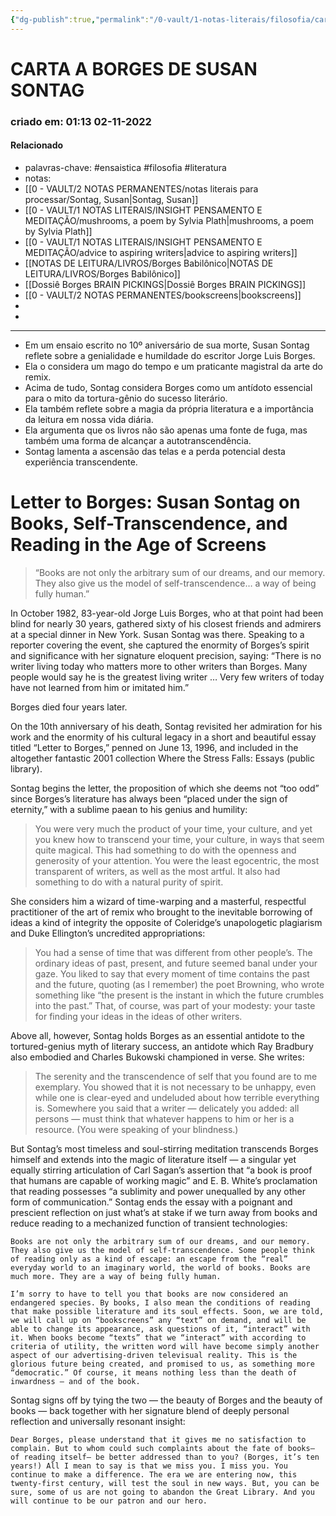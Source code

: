 ```yaml
---
{"dg-publish":true,"permalink":"/0-vault/1-notas-literais/filosofia/carta-a-borges-de-susan-sontag/","tags":["ensaistica","filosofia","literatura"],"dgHomeLink":true,"dgShowLocalGraph":true,"dgShowFileTree":true,"noteIcon":""}
---
```


# CARTA A BORGES DE SUSAN SONTAG
### criado em: 01:13 02-11-2022

#### Relacionado
- palavras-chave: #ensaistica #filosofia #literatura 
- notas:
- [[0 - VAULT/2 NOTAS PERMANENTES/notas literais para processar/Sontag, Susan\|Sontag, Susan]]
- [[0 - VAULT/1 NOTAS LITERAIS/INSIGHT PENSAMENTO E MEDITAÇÃO/mushrooms, a poem by Sylvia Plath\|mushrooms, a poem by Sylvia Plath]]
- [[0 - VAULT/1 NOTAS LITERAIS/INSIGHT PENSAMENTO E MEDITAÇÃO/advice to aspiring writers\|advice to aspiring writers]]
- [[NOTAS DE LEITURA/LIVROS/Borges Babilônico\|NOTAS DE LEITURA/LIVROS/Borges Babilônico]]
- [[Dossiê Borges BRAIN PICKINGS\|Dossiê Borges BRAIN PICKINGS]]
- [[0 - VAULT/2 NOTAS PERMANENTES/bookscreens\|bookscreens]]
- 
- 
---
 - Em um ensaio escrito no 10º aniversário de sua morte, Susan Sontag reflete sobre a genialidade e humildade do escritor Jorge Luis Borges.
- Ela o considera um mago do tempo e um praticante magistral da arte do remix.
- Acima de tudo, Sontag considera Borges como um antídoto essencial para o mito da tortura-gênio do sucesso literário.
- Ela também reflete sobre a magia da própria literatura e a importância da leitura em nossa vida diária.
- Ela argumenta que os livros não são apenas uma fonte de fuga, mas também uma forma de alcançar a autotranscendência.
- Sontag lamenta a ascensão das telas e a perda potencial desta experiência transcendente.



# Letter to Borges: Susan Sontag on Books, Self-Transcendence, and Reading in the Age of Screens

>“Books are not only the arbitrary sum of our dreams, and our memory. They also give us the model of self-transcendence… a way of being fully human.”


In October 1982, 83-year-old Jorge Luis Borges, who at that point had been blind for nearly 30 years, gathered sixty of his closest friends and admirers at a special dinner in New York. Susan Sontag was there. Speaking to a reporter covering the event, she captured the enormity of Borges’s spirit and significance with her signature eloquent precision, saying: “There is no writer living today who matters more to other writers than Borges. Many people would say he is the greatest living writer … Very few writers of today have not learned from him or imitated him.”

Borges died four years later.

On the 10th anniversary of his death, Sontag revisited her admiration for his work and the enormity of his cultural legacy in a short and beautiful essay titled “Letter to Borges,” penned on June 13, 1996, and included in the altogether fantastic 2001 collection Where the Stress Falls: Essays (public library).

Sontag begins the letter, the proposition of which she deems not “too odd” since Borges’s literature has always been “placed under the sign of eternity,” with a sublime paean to his genius and humility:

   >You were very much the product of your time, your culture, and yet you knew how to transcend your time, your culture, in ways that seem quite magical. This had something to do with the openness and generosity of your attention. You were the least egocentric, the most transparent of writers, as well as the most artful. It also had something to do with a natural purity of spirit.

She considers him a wizard of time-warping and a masterful, respectful practitioner of the art of remix who brought to the inevitable borrowing of ideas a kind of integrity the opposite of Coleridge’s unapologetic plagiarism and Duke Ellington’s uncredited appropriations:

> You had a sense of time that was different from other people’s. The ordinary ideas of past, present, and future seemed banal under your gaze. You liked to say that every moment of time contains the past and the future, quoting (as I remember) the poet Browning, who wrote something like “the present is the instant in which the future crumbles into the past.” That, of course, was part of your modesty: your taste for finding your ideas in the ideas of other writers.

Above all, however, Sontag holds Borges as an essential antidote to the tortured-genius myth of literary success, an antidote which Ray Bradbury also embodied and Charles Bukowski championed in verse. She writes:

> The serenity and the transcendence of self that you found are to me exemplary. You showed that it is not necessary to be unhappy, even while one is clear-eyed and undeluded about how terrible everything is. Somewhere you said that a writer — delicately you added: all persons — must think that whatever happens to him or her is a resource. (You were speaking of your blindness.)

But Sontag’s most timeless and soul-stirring meditation transcends Borges himself and extends into the magic of literature itself — a singular yet equally stirring articulation of Carl Sagan’s assertion that “a book is proof that humans are capable of working magic” and E. B. White’s proclamation that reading possesses “a sublimity and power unequalled by any other form of communication.” Sontag ends the essay with a poignant and prescient reflection on just what’s at stake if we turn away from books and reduce reading to a mechanized function of transient technologies:

    Books are not only the arbitrary sum of our dreams, and our memory. They also give us the model of self-transcendence. Some people think of reading only as a kind of escape: an escape from the “real” everyday world to an imaginary world, the world of books. Books are much more. They are a way of being fully human.

    I’m sorry to have to tell you that books are now considered an endangered species. By books, I also mean the conditions of reading that make possible literature and its soul effects. Soon, we are told, we will call up on “bookscreens” any “text” on demand, and will be able to change its appearance, ask questions of it, “interact” with it. When books become “texts” that we “interact” with according to criteria of utility, the written word will have become simply another aspect of our advertising-driven televisual reality. This is the glorious future being created, and promised to us, as something more “democratic.” Of course, it means nothing less than the death of inwardness — and of the book.

Sontag signs off by tying the two — the beauty of Borges and the beauty of books — back together with her signature blend of deeply personal reflection and universally resonant insight:

    Dear Borges, please understand that it gives me no satisfaction to complain. But to whom could such complaints about the fate of books— of reading itself— be better addressed than to you? (Borges, it’s ten years!) All I mean to say is that we miss you. I miss you. You continue to make a difference. The era we are entering now, this twenty-first century, will test the soul in new ways. But, you can be sure, some of us are not going to abandon the Great Library. And you will continue to be our patron and our hero.